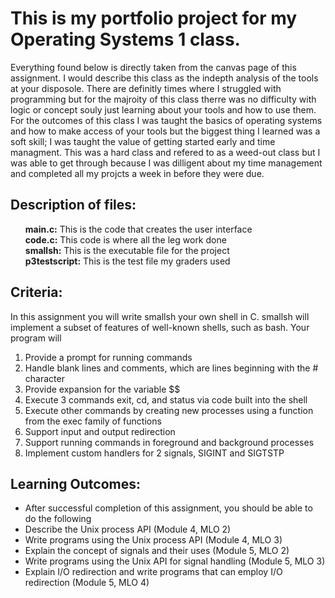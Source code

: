 <h1>This is my portfolio project for my Operating Systems 1 class.</h1>
<p>Everything found below is directly taken from the canvas page of this assignment.  I would describe this class as the indepth analysis of the tools at your disposole.  There are definitly times where I struggled with programming but for the majroity of this class therre was no difficulty with logic or concept souly just learning about your tools and how to use them.  For the outcomes of this class I was taught the basics of operating systems and how to make access of your tools but the biggest thing I learned was a soft skill; I was taught the value of getting started early and time managment.  This was a hard class and refered to as a weed-out class but I was able to get through because I was dilligent about my time management and completed all my projcts a week in before they were due.</p>

<h2>Description of files:</h2>
<ul>
  <strong>main.c:</strong> This is the code that creates the user interface</br>
  <strong>code.c:</strong> This code is where all the leg work done</br>
  <strong>smallsh:</strong> This is the executable file for the project</br>
  <strong>p3testscript:</strong> This is the test file my graders used
</ul>

<h2>Criteria:</h2>
In this assignment you will write smallsh your own shell in C. smallsh will implement a subset of features of well-known shells, such as bash. Your program will
<ol>
  <li>Provide a prompt for running commands</li>
  <li>Handle blank lines and comments, which are lines beginning with the # character</li>
  <li>Provide expansion for the variable $$</li>
  <li>Execute 3 commands exit, cd, and status via code built into the shell</li>
  <li>Execute other commands by creating new processes using a function from the exec family of functions</li>
  <li>Support input and output redirection</li>
  <li>Support running commands in foreground and background processes</li>
  <li>Implement custom handlers for 2 signals, SIGINT and SIGTSTP</li>
</ol>



<h2>Learning Outcomes:</h2>
<ul>
<li>After successful completion of this assignment, you should be able to do the following</li>
<li>Describe the Unix process API (Module 4, MLO 2)</li>
<li>Write programs using the Unix process API (Module 4, MLO 3)</li>
<li>Explain the concept of signals and their uses (Module 5, MLO 2)</li>
<li>Write programs using the Unix API for signal handling (Module 5, MLO 3)</li>
<li>Explain I/O redirection and write programs that can employ I/O redirection (Module 5, MLO 4)</li>
</ul>
